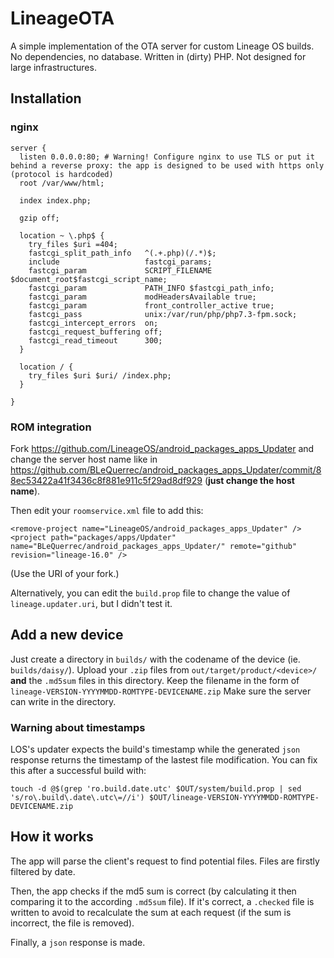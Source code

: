 # LineageOTA

A simple implementation of the OTA server for custom Lineage OS builds. No dependencies, no database. Written in (dirty) PHP. Not designed for large infrastructures.

## Installation

### nginx

```
server {
  listen 0.0.0.0:80; # Warning! Configure nginx to use TLS or put it behind a reverse proxy: the app is designed to be used with https only (protocol is hardcoded)
  root /var/www/html;

  index index.php;

  gzip off;

  location ~ \.php$ {
    try_files $uri =404;
    fastcgi_split_path_info   ^(.+.php)(/.*)$;
    include                   fastcgi_params;
    fastcgi_param             SCRIPT_FILENAME $document_root$fastcgi_script_name;
    fastcgi_param             PATH_INFO $fastcgi_path_info;
    fastcgi_param             modHeadersAvailable true;
    fastcgi_param             front_controller_active true;
    fastcgi_pass              unix:/var/run/php/php7.3-fpm.sock;
    fastcgi_intercept_errors  on;
    fastcgi_request_buffering off;
    fastcgi_read_timeout      300;
  }

  location / {
    try_files $uri $uri/ /index.php;
  }

}
```

### ROM integration

Fork https://github.com/LineageOS/android_packages_apps_Updater and change the server host name like in https://github.com/BLeQuerrec/android_packages_apps_Updater/commit/88ec53422a41f3436c8f881e911c5f29ad8df929 (**just change the host name**).

Then edit your `roomservice.xml` file to add this:

```
<remove-project name="LineageOS/android_packages_apps_Updater" />
<project path="packages/apps/Updater" name="BLeQuerrec/android_packages_apps_Updater/" remote="github" revision="lineage-16.0" />
```

(Use the URI of your fork.)

Alternatively, you can edit the `build.prop` file to change the value of `lineage.updater.uri`, but I didn't test it.

## Add a new device

Just create a directory in `builds/` with the codename of the device (ie. `builds/daisy/`). Upload your `.zip` files from `out/target/product/<device>/` **and** the `.md5sum` files in this directory. Keep the filename in the form of `lineage-VERSION-YYYYMMDD-ROMTYPE-DEVICENAME.zip` Make sure the server can write in the directory.

### Warning about timestamps

LOS's updater expects the build's timestamp while the generated `json` response returns the timestamp of the lastest file modification. You can fix this after a successful build with:

`touch -d @$(grep 'ro.build.date.utc' $OUT/system/build.prop | sed 's/ro\.build\.date\.utc\=//i') $OUT/lineage-VERSION-YYYYMMDD-ROMTYPE-DEVICENAME.zip`

## How it works

The app will parse the client's request to find potential files. Files are firstly filtered by date.

Then, the app checks if the md5 sum is correct (by calculating it then comparing it to the according `.md5sum` file). If it's correct, a `.checked` file is written to avoid to recalculate the sum at each request (if the sum is incorrect, the file is removed).

Finally, a `json` response is made.